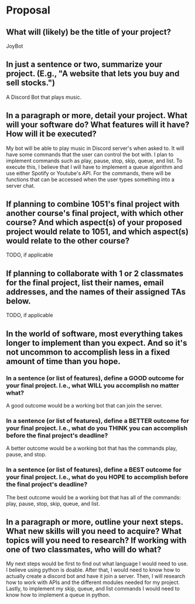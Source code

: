 # Proposal

## What will (likely) be the title of your project?

JoyBot

## In just a sentence or two, summarize your project. (E.g., "A website that lets you buy and sell stocks.")

A Discord Bot that plays music.

## In a paragraph or more, detail your project. What will your software do? What features will it have? How will it be executed?

My bot will be able to play music in Discord server's when asked to. It will have some commands that the user can control the bot with. I plan to implement commands such as play, pause, stop, skip, queue, and list. To execute this, I believe that I will have to implement a queue algorithm and use either Spotify or Youtube's API. For the commands, there will be functions that can be accessed when the user types something into a server chat. 

## If planning to combine 1051's final project with another course's final project, with which other course? And which aspect(s) of your proposed project would relate to 1051, and which aspect(s) would relate to the other course?

TODO, if applicable

## If planning to collaborate with 1 or 2 classmates for the final project, list their names, email addresses, and the names of their assigned TAs below.

TODO, if applicable


## In the world of software, most everything takes longer to implement than you expect. And so it's not uncommon to accomplish less in a fixed amount of time than you hope.

### In a sentence (or list of features), define a GOOD outcome for your final project. I.e., what WILL you accomplish no matter what?

A good outcome would be a working bot that can join the server.

### In a sentence (or list of features), define a BETTER outcome for your final project. I.e., what do you THINK you can accomplish before the final project's deadline?

A better outcome would be a working bot that has the commands play, pause, and stop.

### In a sentence (or list of features), define a BEST outcome for your final project. I.e., what do you HOPE to accomplish before the final project's deadline?

The best outcome would be a working bot that has all of the commands: play, pause, stop, skip, queue, and list.

## In a paragraph or more, outline your next steps. What new skills will you need to acquire? What topics will you need to research? If working with one of two classmates, who will do what?

My next steps would be first to find out what language I would need to use. I believe using python is doable. After that, I would need to know how to actually create a discord bot and have it join a server. Then, I will research how to work with APIs and the different modules needed for my project. Lastly, to implement my skip, queue, and list commands I would need to know how to implement a queue in python.
